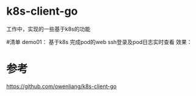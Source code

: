 # k8s-client-go 
工作中，实现的一些基于k8s的功能

#清单
demo01： 基于k8s 完成pod的web ssh登录及pod日志实时查看 
效果：

# 参考
https://github.com/owenliang/k8s-client-go